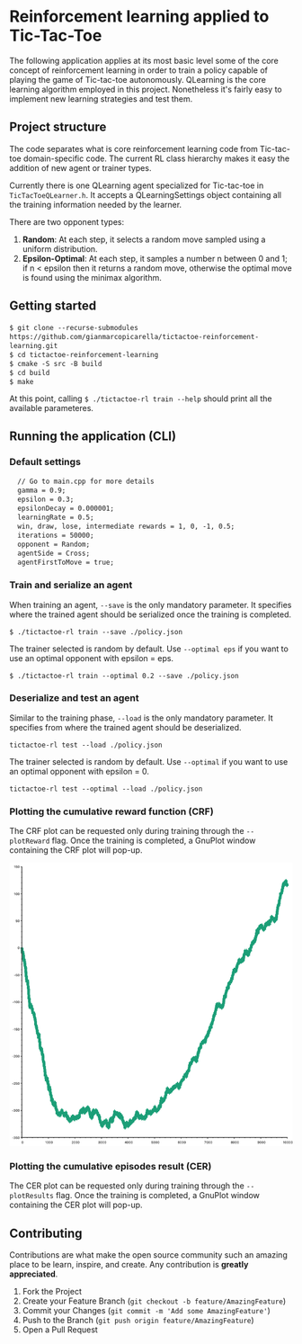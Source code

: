 # Reinforcement learning applied to Tic-Tac-Toe
The following application applies at its most basic level some of the core concept of reinforcement learning in order to train a policy capable of playing the game of Tic-tac-toe autonomously. QLearning is the core learning algorithm employed in this project. Nonetheless it's fairly easy to implement new learning strategies and test them.

## Project structure
The code separates what is core reinforcement learning code from Tic-tac-toe domain-specific code.
The current RL class hierarchy makes it easy the addition of new agent or trainer types.

Currently there is one QLearning agent specialized for Tic-tac-toe in ```TicTacToeQLearner.h```. It accepts a QLearningSettings object containing all the training information needed by the learner.

There are two opponent types:
1. **Random**: At each step, it selects a random move sampled using a uniform distribution.
3. **Epsilon-Optimal**: At each step, it samples a number n between 0 and 1; if n < epsilon then it returns a random move, otherwise the optimal move is found using the minimax algorithm.

## Getting started
```
$ git clone --recurse-submodules https://github.com/gianmarcopicarella/tictactoe-reinforcement-learning.git
$ cd tictactoe-reinforcement-learning
$ cmake -S src -B build
$ cd build
$ make
```
At this point, calling ```$ ./tictactoe-rl train --help``` should print all the available parameteres.

## Running the application (CLI)
### Default settings
```
  // Go to main.cpp for more details
  gamma = 0.9;
  epsilon = 0.3;
  epsilonDecay = 0.000001;
  learningRate = 0.5;
  win, draw, lose, intermediate rewards = 1, 0, -1, 0.5;
  iterations = 50000;
  opponent = Random;
  agentSide = Cross;
  agentFirstToMove = true;
```

### Train and serialize an agent
When training an agent, ```--save``` is the only mandatory parameter. It specifies where the trained agent should be serialized once the training is completed. 
```
$ ./tictactoe-rl train --save ./policy.json
```
The trainer selected is random by default. Use ```--optimal eps``` if you want to use an optimal opponent with epsilon = eps.
```
$ ./tictactoe-rl train --optimal 0.2 --save ./policy.json
```

### Deserialize and test an agent
Similar to the training phase, ```--load``` is the only mandatory parameter. It specifies from where the trained agent should be deserialized.
```  
tictactoe-rl test --load ./policy.json
```
The trainer selected is random by default. Use ```--optimal``` if you want to use an optimal opponent with epsilon = 0.
```
tictactoe-rl test --optimal --load ./policy.json
```

### Plotting the cumulative reward function (CRF)
The CRF plot can be requested only during training through the ```--plotReward``` flag.
Once the training is completed, a GnuPlot window containing the CRF plot will pop-up.

![alt text](CRF.png "CRF plot")

### Plotting the cumulative episodes result (CER)
The CER plot can be requested only during training through the ```--plotResults``` flag.
Once the training is completed, a GnuPlot window containing the CER plot will pop-up.


## Contributing

Contributions are what make the open source community such an amazing place to be learn, inspire, and create. Any contribution is **greatly appreciated**.

1. Fork the Project
2. Create your Feature Branch (`git checkout -b feature/AmazingFeature`)
3. Commit your Changes (`git commit -m 'Add some AmazingFeature'`)
4. Push to the Branch (`git push origin feature/AmazingFeature`)
5. Open a Pull Request

